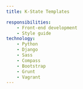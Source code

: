 ```yaml
---
title: K-State Templates

responsibilities:
    - Front-end development
    - Style guide
technology:
    - Python
    - Django
    - Sass
    - Compass
    - Bootstrap
    - Grunt
    - Vagrant
---
```


